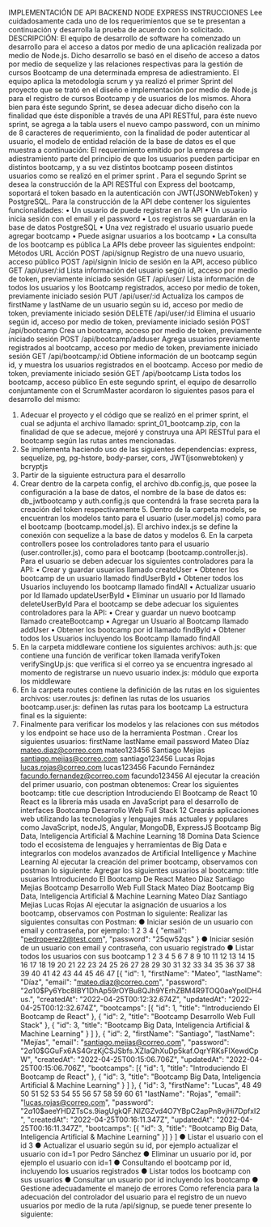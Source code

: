 IMPLEMENTACIÓN DE API BACKEND NODE EXPRESS
INSTRUCCIONES
Lee cuidadosamente cada uno de los requerimientos que se te presentan a continuación y desarrolla la prueba de acuerdo con lo solicitado.
DESCRIPCIÓN:
El equipo de desarrollo de software ha comenzado un desarrollo para el acceso a datos por medio de una aplicación realizada por medio de Node.js.
Dicho desarrollo se basó en el diseño de acceso a datos por medio de sequelize y las relaciones respectivas para la gestión de cursos Bootcamp de una determinada empresa de adiestramiento. El equipo aplica la metodología scrum y ya realizó el primer Sprint del proyecto que se trató en el diseño e implementación por medio de Node.js para el registro de cursos Bootcamp y de usuarios de los mismos.
Ahora bien para éste segundo Sprint, se desea adecuar dicho diseño con la finalidad que éste disponible a través de una API RESTful, para éste nuevo sprint, se agrega a la tabla users el nuevo campo password, con un mínimo de 8 caracteres de requerimiento, con la finalidad de poder autenticar al usuario, el modelo de entidad relación de la base de datos es el que muestra a continuación:
El requerimiento emitido por la empresa de adiestramiento parte del principio de que los usuarios pueden participar en distintos bootcamp, y a su vez distintos bootcamp poseen distintos usuarios como se realizó en el primer sprint .
Para el segundo Sprint se desea la construcción de la API RESTful con Express del bootcamp, soportará el token basado en la autenticación con JWT(JSONWebToken) y PostgreSQL.
Para la construcción de la API debe contener los siguientes funcionalidades:
• Un usuario de puede registrar en la API
• Un usuario inicia sesión con el email y el password
• Los registros se guardarán en la base de datos PostgreSQL
• Una vez registrado el usuario usuario puede agregar bootcamp
• Puede asignar usuarios a los bootcamp
• La consulta de los bootcamp es pública
La APIs debe proveer las siguientes endpoint:
Métodos
URL
Acción
POST
/api/signup
Registro de una nuevo usuario, acceso público
POST
/api/signin
Inicio de sesión en la API, acceso público
GET
/api/user/:id
Lista información del usuario según id, acceso por medio de token, previamente iniciado sesión
GET
/api/user/
Lista información de todos los usuarios y los Bootcamp registrados, acceso por medio de token, previamente iniciado sesión
PUT
/api/user/:id
Actualiza los campos de firstName y lastName de un usuario según su id, acceso por medio de token, previamente iniciado sesión
DELETE
/api/user/:id
Elimina el usuario según id, acceso por medio de token, previamente iniciado sesión
POST
/api/bootcamp
Crea un bootcamp, acceso por medio de token, previamente iniciado sesión
POST
/api/bootcamp/adduser
Agrega usuarios previamente registrados al bootcamp, acceso por medio de token, previamente iniciado sesión
GET
/api/bootcamp/:id
Obtiene información de un bootcamp según id, y muestra los usuarios registrados en el bootcamp. Acceso por medio de token, previamente iniciado sesión
GET
/api/bootcamp
Lista todos los bootcamp, acceso público
En este segundo sprint, el equipo de desarrollo conjuntamente con el ScrumMaster acordaron lo siguientes pasos para el desarrollo del mismo:

1. Adecuar el proyecto y el código que se realizó en el primer sprint, el cual se adjunta el archivo llamado: sprint_01_bootcamp.zip, con la finalidad de que se adecue, mejoré y construya una API RESTful para el bootcamp según las rutas antes mencionadas.
2. Se implementa haciendo uso de las siguientes dependencias: express, sequelize, pg, pg-hstore, body-parser, cors, JWT(jsonwebtoken) y bcryptjs
3. Partir de la siguiente estructura para el desarrollo
4. Crear dentro de la carpeta config, el archivo db.config.js, que posee la configuración a la base de datos, el nombre de la base de datos es: db_jwtbootcamp y auth.config.js que contendrá la frase secreta para la creación del token respectivamente 5. Dentro de la carpeta models, se encuentran los modelos tanto para el usuario (user.model.js) como para el bootcamp (bootcamp.model.js). El archivo index.js se define la conexión con sequelize a la base de datos y modelos 6. En la carpeta controllers posee los controladores tanto para el usuario (user.controller.js), como para el bootcamp (bootcamp.controller.js).
   Para el usuario se deben adecuar los siguientes controladores para la API: • Crear y guardar usuarios llamado createUser • Obtener los bootcamp de un usuario llamado findUserById • Obtener todos los Usuarios incluyendo los bootcamp llamado findAll • Actualizar usuario por Id llamado updateUserById • Eliminar un usuario por Id llamado deleteUserById
   Para el bootcamp se debe adecuar los siguientes controladores para la API: • Crear y guardar un nuevo bootcamp llamado createBootcamp
   • Agregar un Usuario al Bootcamp llamado addUser • Obtener los bootcamp por id llamado findById • Obtener todos los Usuarios incluyendo los Bootcamp llamado findAll
5. En la carpeta middleware contiene los siguientes archivos: auth.js: que contiene una función de verificar token llamada verifyToken verifySingUp.js: que verifica si el correo ya se encuentra ingresado al momento de registrarse un nuevo usuario index.js: módulo que exporta los middleware
6. En la carpeta routes contiene la definición de las rutas en los siguientes archivos: user.routes.js: definen las rutas de los usuarios bootcamp.user.js: definen las rutas para los bootcamp
   La estructura final es la siguiente:
7. Finalmente para verificar los modelos y las relaciones con sus métodos y los endpoint se hace uso de la herramienta Postman .
   Crear los siguientes usuarios:
   firstName
   lastName
   email
   password
   Mateo
   Díaz
   mateo.diaz@correo.com
   mateo123456
   Santiago
   Mejías
   santiago.mejias@correo.com
   santiago123456
   Lucas
   Rojas
   lucas.rojas@correo.com
   lucas123456
   Facundo
   Fernández
   facundo.fernandez@correo.com
   facundo123456
   Al ejecutar la creación del primer usuario, con postman obtenemos:
   Crear los siguientes bootcamp:
   title
   cue
   description
   Introduciendo El Bootcamp de React
   10
   React es la librería más usada en JavaScript para el desarrollo de interfaces
   Bootcamp Desarrollo Web Full Stack
   12
   Crearás aplicaciones web utilizando las tecnologías y lenguajes más actuales y populares como JavaScript, nodeJS, Angular, MongoDB, ExpressJS
   Bootcamp Big Data, Inteligencia Artificial & Machine Learning
   18
   Domina Data Science todo el ecosistema de lenguajes y herramientas de Big Data e integrarlos con modelos avanzados de Artificial Intelligence y Machine Learning
   Al ejecutar la creación del primer bootcamp, observamos con postman lo siguiente:
   Agregar los siguientes usuarios al bootcamp:
   title
   usuarios
   Introduciendo El Bootcamp De React
   Mateo Díaz
   Santiago Mejias
   Bootcamp Desarrollo Web Full Stack
   Mateo Díaz
   Bootcamp Big Data, Inteligencia Artificial & Machine Learning
   Mateo Díaz
   Santiago Mejias
   Lucas Rojas
   Al ejecutar la asignación de usuarios a los bootcamp, observamos con Postman lo siguiente:
   Realizar las siguientes consultas con Postman:
   ● Iniciar sesión de un usuario con email y contraseña, por ejemplo:
   1
   2
   3
   4
   {
   "email": "pedroperez2@test.com",
   "password": "25qw52qs"
   }
   ● Iniciar sesión de un usuario con email y contraseña, con usuario registrado
   ● Listar todos los usuarios con sus bootcamp
   1
   2
   3
   4
   5
   6
   7
   8
   9
   10
   11
   12
   13
   14
   15
   16
   17
   18
   19
   20
   21
   22
   23
   24
   25
   26
   27
   28
   29
   30
   31
   32
   33
   34
   35
   36
   37
   38
   39
   40
   41
   42
   43
   44
   45
   46
   47
   [{
   "id": 1,
   "firstName": "Mateo",
   "lastName": "Díaz",
   "email": "mateo.diaz@correo.com",
   "password": "$2a$10$Py6Ybc8IBY1DhAp59rOYBu8QJh9YErhZBM4R9TOQ0aeYpolDH4us.",
   "createdAt": "2022-04-25T00:12:32.674Z",
   "updatedAt": "2022-04-25T00:12:32.674Z",
   "bootcamps": [{
   "id": 1,
   "title": "Introduciendo El Bootcamp de React"
   },
   {
   "id": 2,
   "title": "Bootcamp Desarrollo Web Full Stack"
   },
   {
   "id": 3,
   "title": "Bootcamp Big Data, Inteligencia Artificial & Machine Learning"
   }
   ]
   },
   {
   "id": 2,
   "firstName": "Santiago",
   "lastName": "Mejías",
   "email": "santiago.mejias@correo.com",
   "password": "$2a$10$GGuFx6AS4GrzKjCSJSbfs.XZIaQhXuDp5kaf.OqrYRKsFIXewdCpW",
   "createdAt": "2022-04-25T00:15:06.706Z",
   "updatedAt": "2022-04-25T00:15:06.706Z",
   "bootcamps": [{
   "id": 1,
   "title": "Introduciendo El Bootcamp de React"
   },
   {
   "id": 3,
   "title": "Bootcamp Big Data, Inteligencia Artificial & Machine Learning"
   }
   ]
   },
   {
   "id": 3,
   "firstName": "Lucas",
   48
   49
   50
   51
   52
   53
   54 55 56 57 58 59 60 61
   "lastName": "Rojas",
   "email": "lucas.rojas@correo.com",
   "password": "$2a$10$aeeYHDZTsCs.9iagUgkQF.NlZGZvd4O7YBpC2apPn8vjHi7DpfxI2",
   "createdAt": "2022-04-25T00:16:11.347Z",
   "updatedAt": "2022-04-25T00:16:11.347Z",
   "bootcamps": [{
   "id": 3,
   "title": "Bootcamp Big Data, Inteligencia Artificial & Machine Learning"
   }]
   }
   ]
   ● Listar el usuario con el id 3
   ● Actualizar el usuario según su id, por ejemplo actualizar el usuario con id=1 por Pedro Sánchez
   ● Eliminar un usuario por id, por ejemplo el usuario con id=1
   ● Consultando el bootcamp por id, incluyendo los usuarios registrados
   ● Listar todos los bootcamp con sus usuarios
   ● Consultar un usuario por id incluyendo los bootcamp
   ● Gestione adecuadamente el manejo de errores
   Como referencia para la adecuación del controlador del usuario para el registro de un nuevo usuarios por medio de la ruta /api/signup, se puede tener presente lo siguiente:
